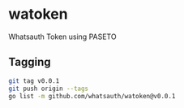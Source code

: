 # watoken
Whatsauth Token using PASETO



## Tagging

```sh
git tag v0.0.1
git push origin --tags
go list -m github.com/whatsauth/watoken@v0.0.1
```